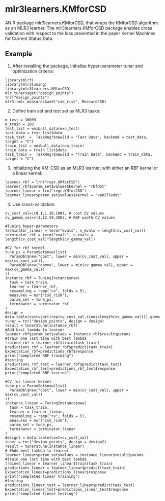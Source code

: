 # mlr3learners.KMforCSD
AN R package mlr3learners.KMforCSD, that wraps the KMforCSD algorithm as an MLR3 learner. The mlr3learners.KMforCSD package enables cross validation with respect to the loss presented in the paper Kernel Machines for Current Status Data.
## Example
1. After installing the package, initialize hyper-parameter tuner and optimization criteria:
```{r}
library(mlr3)
library(mlr3tuning)
library(mlr3learners.KMforCSD)
mlr_tuners$get("design_points")
tnr("design_points")
mlr3::mlr_measures$add("csd_risk", MeasureCSD)
```
2. Define train set and test set as MLR3 tasks:
```{r}
n_test = 10000
n_train = 100
test_list = weibull_data(n=n_test)
test_data = test_list$data
task_test  =  TaskRegr$new(id = "Test Data", backend = test_data, target = "C")
train_list = weibull_data(n=n_train)
train_data = train_list$data
task_train =  TaskRegr$new(id = "Train Data", backend = train_data, target = "C")
```
3. Initializing the KM-CSD as an MLR3 learner, with either an RBF kernel or a linear kernel:
```{r}
learner_rbf = lrn("regr.KMforCSD")
learner_rbf$param_set$values$kernel = "rbfdot"
learner_linear = lrn("regr.KMforCSD")
learner_linear$param_set$values$kernel = "vanilladot"
```
4. Use cross-validation:
```{r}
cv_cost_val=c(0.1,1,10,100), # cost CV values
cv_gamma_val=c(3,12,50,200), # RBF width CV values

#Tuning hyper-parameters
terminator_linear = term("evals", n_evals = length(cv_cost_val))
terminator_rbf = term("evals", n_evals = length(cv_cost_val)*length(cv_gamma_val))

#CV for rbf kernel
tune_ps = ParamSet$new(list(
  ParamDbl$new("cost", lower = min(cv_cost_val), upper = max(cv_cost_val)),
  ParamDbl$new("gamma", lower = min(cv_gamma_val), upper = max(cv_gamma_val))
))
instance_rbf = TuningInstance$new(
  task = task_train,
  learner = learner_rbf,
  resampling = rsmp("cv", folds = 5),
  measures = msr("csd_risk"),
  param_set = tune_ps,
  terminator = terminator_rbf
)
design = data.table(cost=sort(rep(cv_cost_val,times=length(cv_gamma_val))),gamma=rep(cv_gamma_val,length(cv_cost_val)))
tuner = tnr("design_points", design = design)
result = tuner$tune(instance_rbf)
#Add best lambda to learner
learner_rbf$param_set$values = instance_rbf$result$params
#train one last time with best lambda
trained_rbf = learner_rbf$train(task_train)
predictions_rbf = learner_rbf$predict(task_train)
Expectation_rbf=predictions_rbf$response
print("completed RBF training")
#testing
predictions_rbf_test = learner_rbf$predict(task_test)
Expectation_rbf_test=predictions_rbf_test$response
print("completed RBF testing")

#CV for linear kernel
tune_ps = ParamSet$new(list(
  ParamDbl$new("cost", lower = min(cv_cost_val), upper = max(cv_cost_val))
))
instance_linear = TuningInstance$new(
  task = task_train,
  learner = learner_linear,
  resampling = rsmp("cv", folds = 5),
  measures = msr("csd_risk"),
  param_set = tune_ps,
  terminator = terminator_linear
)
design2 = data.table(cost=cv_cost_val)
tuner = tnr("design_points", design = design2)
result = tuner$tune(instance_linear)
# #Add best lambda to learner
learner_linear$param_set$values = instance_linear$result$params
#train one last time with best lambda
trained_linear = learner_linear$train(task_train)
predictions_linear = learner_linear$predict(task_train)
Expectation_linear=predictions_linear$response
print("completed linear training")
#testing
predictions_linear_test = learner_linear$predict(task_test)
Expectation_linear_test=predictions_linear_test$response
print("completed linear testing")
 ```
